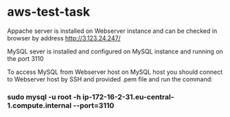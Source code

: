 # aws-test-task

Appache server is installed on Webserver instance and can be checked in browser by address http://3.123.24.247/

MySQL sever is installed and configured on MySQL instance and running on the port 3110

To access MySQL from Webserver host on MySQL host you should connect to Webserver host by SSH and provided .pem file and run the command:
### sudo mysql -u root -h ip-172-16-2-31.eu-central-1.compute.internal --port=3110
